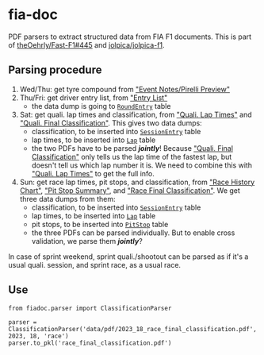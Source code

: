# fia-doc

PDF parsers to extract structured data from FIA F1 documents. This is part of [theOehrly/Fast-F1#445](https://github.com/theOehrly/Fast-F1/issues/445) and [jolpica/jolpica-f1](https://github.com/jolpica/jolpica-f1).


## Parsing procedure

1. Wed/Thu: get tyre compound from ["Event Notes/Pirelli Preview"](https://www.fia.com/sites/default/files/decision-document/2023%20United%20States%20Grand%20Prix%20-%20Event%20Notes%20-%20Pirelli%20Preview.pdf)
1. Thu/Fri: get driver entry list, from ["Entry List"](https://www.fia.com/sites/default/files/decision-document/2023%20United%20States%20Grand%20Prix%20-%20Entry%20List.pdf)
    * the data dump is going to [`RoundEntry`](https://github.com/jolpica/jolpica-f1/blob/main/jolpica/formula_one/models/database.svg) table
1. Sat: get quali. lap times and classification, from ["Quali. Lap Times"](https://www.fia.com/sites/default/files/2023_19_usa_f1_q0_timing_qualifyingsessionlaptimes_v01.pdf) and ["Quali. Final Classification"](https://www.fia.com/sites/default/files/doc_20_-_2023_united_states_grand_prix_-_final_qualifying_classification.pdf). This gives two data dumps:
    * classification, to be inserted into [`SessionEntry`](https://github.com/jolpica/jolpica-f1/blob/main/jolpica/formula_one/models/database.svg) table
    * lap times, to be inserted into [`Lap`](https://github.com/jolpica/jolpica-f1/blob/main/jolpica/formula_one/models/database.svg) table
    * the two PDFs have to be parsed *__jointly__*! Because ["Quali. Final Classification"](https://www.fia.com/sites/default/files/doc_20_-_2023_united_states_grand_prix_-_final_qualifying_classification.pdf) only tells us the lap time of the fastest lap, but doesn't tell us which lap number it is. We need to combine this with ["Quali. Lap Times"](https://www.fia.com/sites/default/files/2023_19_usa_f1_q0_timing_qualifyingsessionlaptimes_v01.pdf) to get the full info.
1. Sun: get race lap times, pit stops, and classification, from ["Race History Chart"](https://www.fia.com/sites/default/files/2023_19_usa_f1_r0_timing_racehistorychart_v01.pdf), ["Pit Stop Summary"](https://www.fia.com/sites/default/files/2023_19_usa_f1_r0_timing_racepitstopsummary_v01.pdf), and ["Race Final Classification"](https://www.fia.com/sites/default/files/doc_66_-_2023_united_states_grand_prix_-_final_race_classification.pdf). We get three data dumps from them:
    * classification, to be inserted into [`SessionEntry`](https://github.com/jolpica/jolpica-f1/blob/main/jolpica/formula_one/models/database.svg) table
    * lap times, to be inserted into [`Lap`](https://github.com/jolpica/jolpica-f1/blob/main/jolpica/formula_one/models/database.svg) table
    * pit stops, to be inserted into [`PitStop`](https://github.com/jolpica/jolpica-f1/blob/main/jolpica/formula_one/models/database.svg) table
    * the three PDFs can be parsed individually. But to enable cross validation, we parse them *__jointly__*?

In case of sprint weekend, sprint quali./shootout can be parsed as if it's a usual quali. session, and sprint race, as a usual race.


## Use

```
from fiadoc.parser import ClassificationParser

parser = ClassificationParser('data/pdf/2023_18_race_final_classification.pdf', 2023, 18, 'race')
parser.to_pkl('race_final_classification.pdf')
```
